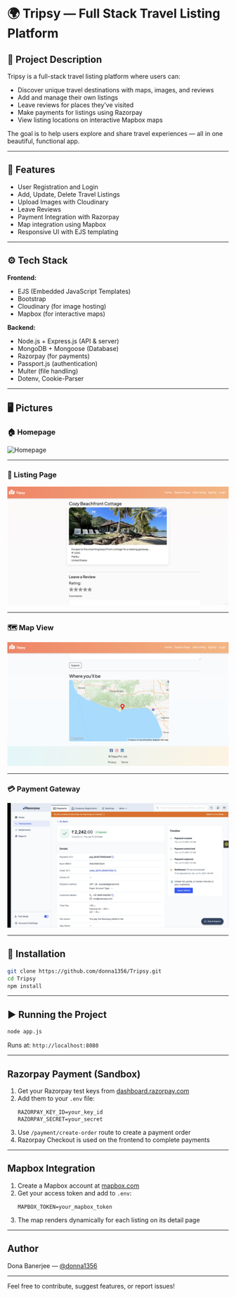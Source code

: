 # 🌍 Tripsy — Full Stack Travel Listing Platform

## 📝 Project Description

Tripsy is a full-stack travel listing platform where users can:

- Discover unique travel destinations with maps, images, and reviews  
- Add and manage their own listings  
- Leave reviews for places they’ve visited  
- Make payments for listings using Razorpay  
- View listing locations on interactive Mapbox maps  

The goal is to help users explore and share travel experiences — all in one beautiful, functional app.

---

## 🔹 Features

- User Registration and Login  
- Add, Update, Delete Travel Listings  
- Upload Images with Cloudinary  
- Leave Reviews  
- Payment Integration with Razorpay  
- Map integration using Mapbox  
- Responsive UI with EJS templating

---

## ⚙ Tech Stack

**Frontend:**
- EJS (Embedded JavaScript Templates)
- Bootstrap
- Cloudinary (for image hosting)
- Mapbox (for interactive maps)

**Backend:**
- Node.js + Express.js (API & server)
- MongoDB + Mongoose (Database)
- Razorpay (for payments)
- Passport.js (authentication)
- Multer (file handling)
- Dotenv, Cookie-Parser

---

## 🖥️ Pictures

### 🏠 Homepage
![Homepage](assets/homepage.png)

---

### 📄 Listing Page
![Listing Page](assets/listing.png)

---

### 🗺️ Map View
![Map](assets/map.png)

---

### 💳 Payment Gateway
![Payment Gateway](assets/payment.png)


---

## 🔹 Installation

```bash
git clone https://github.com/donna1356/Tripsy.git
cd Tripsy
npm install
```

---

## ▶️ Running the Project

```bash
node app.js
```

Runs at: `http://localhost:8080`

---

## Razorpay Payment (Sandbox)

1. Get your Razorpay test keys from [dashboard.razorpay.com](https://dashboard.razorpay.com/)
2. Add them to your `.env` file:
   ```
   RAZORPAY_KEY_ID=your_key_id
   RAZORPAY_SECRET=your_secret
   ```
3. Use `/payment/create-order` route to create a payment order
4. Razorpay Checkout is used on the frontend to complete payments

---

## Mapbox Integration

1. Create a Mapbox account at [mapbox.com](https://www.mapbox.com/)
2. Get your access token and add to `.env`:
   ```
   MAPBOX_TOKEN=your_mapbox_token
   ```
3. The map renders dynamically for each listing on its detail page

---

## Author

Dona Banerjee — [@donna1356](https://github.com/donna1356)

---

Feel free to contribute, suggest features, or report issues!
